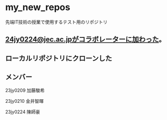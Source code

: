 # my_new_repos
先端IT技術の授業で使用するテスト用のリポジトリ

## 24jy0224@jec.ac.jpがコラボレーターに加わった。
## ローカルリポジトリにクローンした



## メンバー
23jy0209 加藤駿希

23jy0210 金井智暉

23jy0224 陳師豪
